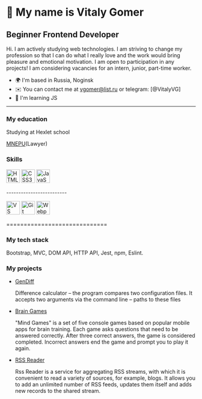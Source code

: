 👋 My name is Vitaly Gomer
=============================

Beginner Frontend Developer
-------------------------
Hi. I am actively studying web technologies.
I am striving to change my profession so that I can do what I really love and the work would bring pleasure and emotional motivation.
I am open to participation in any projects!
I am considering vacancies for an intern, junior, part-time worker.

* 🌍  I'm based in Russia, Noginsk
* ✉️  You can contact me at [vgomer@list.ru](mailto:vgomer@list.ru) or telegram: [@VitalyVG]
* 🧠 I'm learning JS
-------------------------
### My education
<p>Studying at Hexlet school</p>
<p></p><a href="https://mnepu-ras.ru/">MNEPU</a>(Lawyer)</p>


### Skills

<p align="left">
<a href="https://developer.mozilla.org/en-US/docs/Glossary/HTML5" target="_blank" rel="noreferrer"><img src="https://raw.githubusercontent.com/danielcranney/readme-generator/main/public/icons/skills/html5-colored.svg" width="36" height="36" alt="HTML5" /></a>
<a href="https://www.w3.org/TR/CSS/#css" target="_blank" rel="noreferrer"><img src="https://raw.githubusercontent.com/danielcranney/readme-generator/main/public/icons/skills/css3-colored.svg" width="36" height="36" alt="CSS3" /></a>
<a href="https://developer.mozilla.org/en-US/docs/Web/JavaScript" target="_blank" rel="noreferrer"><img src="https://raw.githubusercontent.com/danielcranney/readme-generator/main/public/icons/skills/javascript-colored.svg" width="36" height="36" alt="JavaScript" /></a>
</p>
-------------------------
<p align="left">
<a href="https://code.visualstudio.com/" target="_blank" rel="noreferrer"><img src="https://raw.githubusercontent.com/danielcranney/readme-generator/main/public/icons/skills/visualstudiocode.svg" width="36" height="36" alt="VS Code" /></a>
<a href="https://git-scm.com/" target="_blank" rel="noreferrer"><img src="https://raw.githubusercontent.com/danielcranney/readme-generator/main/public/icons/skills/git-colored.svg" width="36" height="36" alt="Git" /></a>
<a href="https://webpack.js.org/" target="_blank" rel="noreferrer"><img src="https://raw.githubusercontent.com/danielcranney/readme-generator/main/public/icons/skills/webpack-colored.svg" width="36" height="36" alt="Webpack" /></a>
</p>
=============================

### My tech stack
Bootstrap, MVC, DOM API, HTTP API, Jest, npm, Eslint.


### My projects

* [GenDiff](https://github.com/VgomerV/frontend-project-46)
  <p>Difference calculator – the program compares two configuration files. It accepts two arguments via the command line – paths to these files</p>
  
* [Brain Games](https://github.com/VgomerV/frontend-project-44)
  <p>"Mind Games" is a set of five console games based on popular mobile apps for brain training. Each game asks questions that need to be answered correctly. After three correct answers, the game is considered completed. Incorrect answers end the game and prompt you to play it again.</p>

* [RSS Reader]([https://github.com/VgomerV/frontend-project-44](https://github.com/VgomerV/frontend-project-11))
  <p>Rss Reader is a service for aggregating RSS streams, with which it is convenient to read a variety of sources, for example, blogs. It allows you to add an unlimited number of RSS feeds, updates them itself and adds new records to the shared stream.</p>
